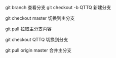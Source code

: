 git branch 查看分支
git checkout -b QTTQ 新建分支

git checkout master 切换到主分支

git pull 拉取主分支内容

git checkout QTTQ 切换到分支

git pull origin master 合并主分支
